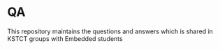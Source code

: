 # QA
This repository maintains the questions and answers which is shared in KSTCT groups with Embedded students
